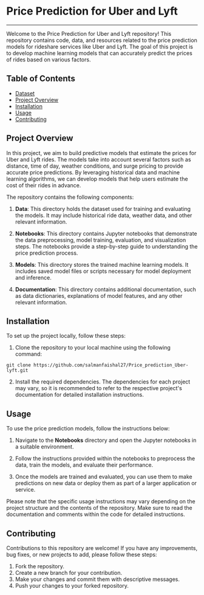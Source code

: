 # Price Prediction for Uber and Lyft

---

Welcome to the Price Prediction for Uber and Lyft repository! This repository contains code, data, and resources related to the price prediction models for rideshare services like Uber and Lyft. The goal of this project is to develop machine learning models that can accurately predict the prices of rides based on various factors.

## Table of Contents

- [Dataset](https://www.kaggle.com/datasets/brllrb/uber-and-lyft-dataset-boston-ma)
- [Project Overview](#project-overview)
- [Installation](#installation)
- [Usage](#usage)
- [Contributing](#contributing)

## Project Overview

In this project, we aim to build predictive models that estimate the prices for Uber and Lyft rides. The models take into account several factors such as distance, time of day, weather conditions, and surge pricing to provide accurate price predictions. By leveraging historical data and machine learning algorithms, we can develop models that help users estimate the cost of their rides in advance.

The repository contains the following components:

1. **Data**: This directory holds the dataset used for training and evaluating the models. It may include historical ride data, weather data, and other relevant information.

2. **Notebooks**: This directory contains Jupyter notebooks that demonstrate the data preprocessing, model training, evaluation, and visualization steps. The notebooks provide a step-by-step guide to understanding the price prediction process.

3. **Models**: This directory stores the trained machine learning models. It includes saved model files or scripts necessary for model deployment and inference.

4. **Documentation**: This directory contains additional documentation, such as data dictionaries, explanations of model features, and any other relevant information.

## Installation
To set up the project locally, follow these steps:

1. Clone the repository to your local machine using the following command:
```
git clone https://github.com/salmanfaishal27/Price_prediction_Uber-lyft.git
```
2. Install the required dependencies. The dependencies for each project may vary, so it is recommended to refer to the respective project's documentation for detailed installation instructions.

## Usage
To use the price prediction models, follow the instructions below:

1. Navigate to the **Notebooks** directory and open the Jupyter notebooks in a suitable environment.

2. Follow the instructions provided within the notebooks to preprocess the data, train the models, and evaluate their performance.

3. Once the models are trained and evaluated, you can use them to make predictions on new data or deploy them as part of a larger application or service.

Please note that the specific usage instructions may vary depending on the project structure and the contents of the repository. Make sure to read the documentation and comments within the code for detailed instructions.

## Contributing
Contributions to this repository are welcome! If you have any improvements, bug fixes, or new projects to add, please follow these steps:

1. Fork the repository.
2. Create a new branch for your contribution.
3. Make your changes and commit them with descriptive messages.
4. Push your changes to your forked repository.
